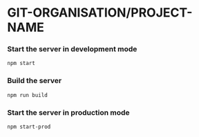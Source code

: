 # GIT-ORGANISATION/PROJECT-NAME

### Start the server in development mode

```
npm start
```

### Build the server

```
npm run build
```

### Start the server in production mode

```
npm start-prod
```
